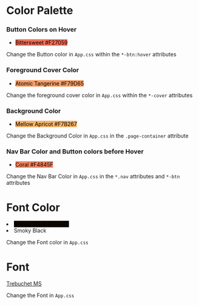<h1>Color Palette</h1>

<h3>Button Colors on Hover</h3>
<ul>
<li><mark style="background-color: #F27059">Bittersweet #F27059</mark></li> 
</ul>

Change the Button color in `App.css` within the `*-btn:hover` attributes

<h3>Foreground Cover Color</h3>
<ul>
<li><mark style="background-color: #F79D65">Atomic Tangerine #F79D65</mark></li> 
</ul>

Change the foreground cover color in `App.css` within the `*-cover` attributes

<h3>Background Color</h3>
<ul>
<li><mark style="background-color: #F7B267">Mellow Apricot #F7B267</mark></li>
</ul>

Change the Background Color in `App.css` in the `.page-container` attribute

<h3>Nav Bar Color and Button colors before Hover</h3>
<ul>
<li><mark style="background-color: #F4845F">Coral #F4845F</mark></li>
</ul>

Change the Nav Bar Color in `App.css` in the `*.nav` attributes and `*-btn` attributes

<h1>Font Color</h1>

<li><mark style="background-color: #110A03">Smoky Black #110A03</mark></li> 
<li>Smoky Black</li>

Change the Font color in `App.css` 

<h1>Font</h1>

[Trebuchet MS](https://en.wikipedia.org/wiki/Trebuchet_MS)

Change the Font in `App.css` 
